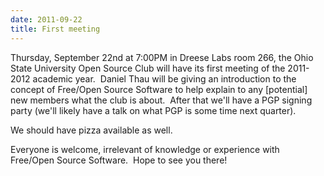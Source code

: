 ```yaml
---
date: 2011-09-22
title: First meeting
---
```

Thursday, September 22nd at 7:00PM in Dreese Labs room 266, the Ohio State University Open Source Club will have its first meeting of the 2011-2012 academic year.  Daniel Thau will be giving an introduction to the concept of Free/Open Source Software to help explain to any [potential] new members what the club is about.  After that we'll have a PGP signing party (we'll likely have a talk on what PGP is some time next quarter).

We should have pizza available as well.  

Everyone is welcome, irrelevant of knowledge or experience with Free/Open Source Software.  Hope to see you there!
